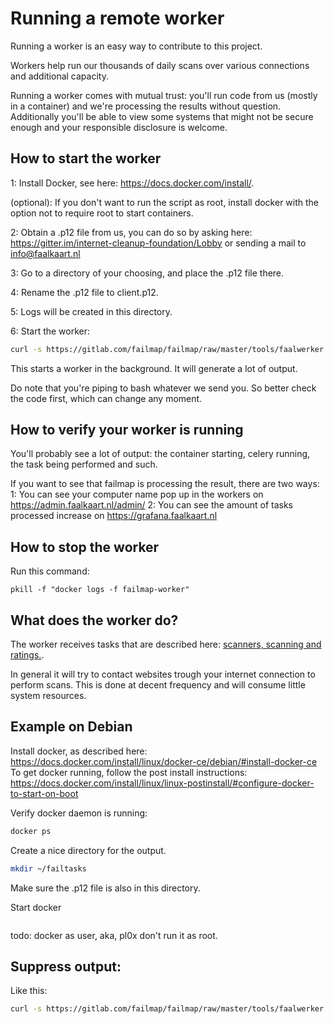 # Running a remote worker
Running a worker is an easy way to contribute to this project.

Workers help run our thousands of daily scans over various connections and additional capacity.

Running a worker comes with mutual trust: you'll run code from us (mostly in a container) and we're processing the
results without question. Additionally you'll be able to view some systems that might not be secure enough and your
responsible disclosure is welcome.

## How to start the worker
1: Install Docker, see here: https://docs.docker.com/install/.

(optional): If you don't want to run the script as root, install docker with the option not to require root to start containers.

2: Obtain a .p12 file from us, you can do so by asking here: https://gitter.im/internet-cleanup-foundation/Lobby or
sending a mail to info@faalkaart.nl

3: Go to a directory of your choosing, and place the .p12 file there.

4: Rename the .p12 file to client.p12.

5: Logs will be created in this directory.

6: Start the worker:
```bash
curl -s https://gitlab.com/failmap/failmap/raw/master/tools/faalwerker.sh | /bin/bash
```

This starts a worker in the background. It will generate a lot of output.

Do note that you're piping to bash whatever we send you. So better check the code first, which can change any moment.

## How to verify your worker is running
You'll probably see a lot of output: the container starting, celery running, the task being performed and such.

If you want to see that failmap is processing the result, there are two ways:
1: You can see your computer name pop up in the workers on https://admin.faalkaart.nl/admin/
2: You can see the amount of tasks processed increase on https://grafana.faalkaart.nl

## How to stop the worker
Run this command:
```
pkill -f "docker logs -f failmap-worker"
```

## What does the worker do?
The worker receives tasks that are described here: [scanners, scanning and ratings.](scanners_scanning_and_ratings).

In general it will try to contact websites trough your internet connection to perform scans. This is done at
decent frequency and will consume little system resources.

## Example on Debian

Install docker, as described here: https://docs.docker.com/install/linux/docker-ce/debian/#install-docker-ce
To get docker running, follow the post install instructions: https://docs.docker.com/install/linux/linux-postinstall/#configure-docker-to-start-on-boot

Verify docker daemon is running:
```bash
docker ps
```

Create a nice directory for the output.
``` bash
mkdir ~/failtasks
```

Make sure the .p12 file is also in this directory.

Start docker
```bash

```

todo: docker as user, aka, pl0x don't run it as root.

## Suppress output:

Like this:
```bash
curl -s https://gitlab.com/failmap/failmap/raw/master/tools/faalwerker.sh | /bin/bash &> /dev/null
```
